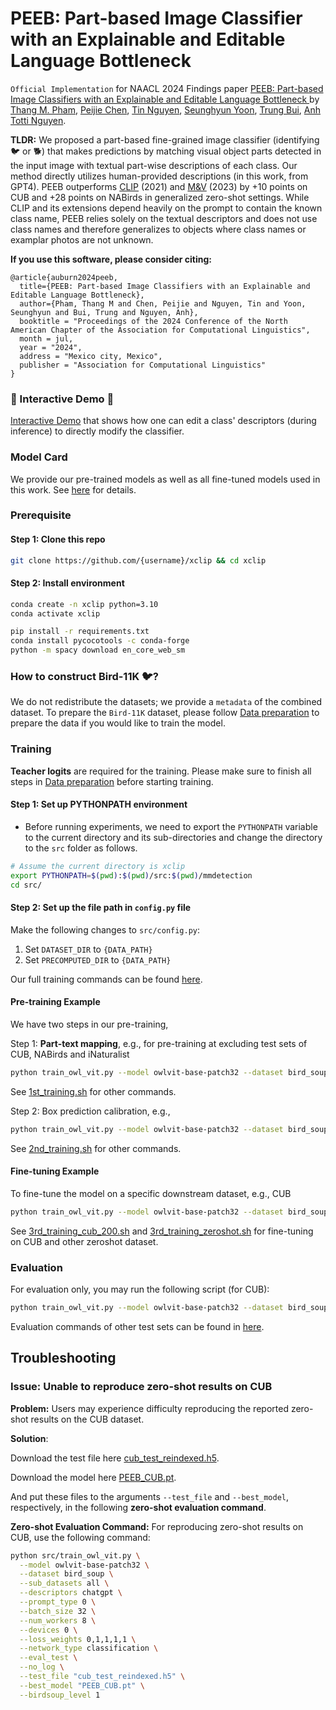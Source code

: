 # PEEB: Part-based Image Classifier with an Explainable and Editable Language Bottleneck

`Official Implementation` for NAACL 2024 Findings paper [PEEB: Part-based Image Classifiers with an Explainable and Editable Language Bottleneck
](https://arxiv.org/abs/2403.05297) by [Thang M. Pham](https://scholar.google.com/citations?user=eNrX3mYAAAAJ&hl=en), [Peijie Chen](https://chanfeechen.github.io/resume), [Tin Nguyen](https://ngthanhtin.github.io/), [Seunghyun Yoon](https://david-yoon.github.io/), [Trung Bui](https://research.adobe.com/person/trung-bui/), [Anh Totti Nguyen](https://anhnguyen.me/).

**TLDR:** We proposed a part-based fine-grained image classifier (identifying 🐦 or 🐕) that makes predictions by matching visual object parts detected in the input image with textual part-wise descriptions of each class. Our method directly utilizes human-provided descriptions (in this work, from GPT4). PEEB outperforms [CLIP](https://github.com/openai/CLIP) (2021) and [M&V](https://arxiv.org/abs/2210.07183) (2023) by +10 points on CUB and +28 points on NABirds in generalized zero-shot settings. While CLIP and its extensions depend heavily on the prompt to contain the known class name, PEEB relies solely on the textual descriptors and does not use class names and therefore generalizes to objects where class names or examplar photos are not unknown.

**If you use this software, please consider citing:**

    @article{auburn2024peeb,
      title={PEEB: Part-based Image Classifiers with an Explainable and Editable Language Bottleneck},
      author={Pham, Thang M and Chen, Peijie and Nguyen, Tin and Yoon, Seunghyun and Bui, Trung and Nguyen, Anh},
      booktitle = "Proceedings of the 2024 Conference of the North American Chapter of the Association for Computational Linguistics",
      month = jul,
      year = "2024",
      address = "Mexico city, Mexico",
      publisher = "Association for Computational Linguistics"
    }
    
### 🌟 Interactive Demo 🌟

[Interactive Demo](https://huggingface.co/spaces/XAI/PEEB) that shows how one can edit a class' descriptors (during inference) to directly modify the classifier.


### Model Card
We provide our pre-trained models as well as all fine-tuned models used in this work. See [here](./Model_card.md) for details.


### Prerequisite

#### Step 1: Clone this repo
```bash
git clone https://github.com/{username}/xclip && cd xclip
```

#### Step 2: Install environment

```bash
conda create -n xclip python=3.10
conda activate xclip

pip install -r requirements.txt
conda install pycocotools -c conda-forge
python -m spacy download en_core_web_sm
```


### How to construct Bird-11K 🐦?

We do not redistribute the datasets; we provide a ```metadata``` of the combined dataset. To prepare the `Bird-11K` dataset, please follow [Data preparation](./Data_preparation.md) to prepare the data if you would like to train the model.


### Training

**Teacher logits** are required for the training. Please make sure to finish all steps in [Data preparation](./Data_preparation.md) before starting training. 

#### Step 1: Set up PYTHONPATH environment
* Before running experiments, we need to export the `PYTHONPATH` variable to the current directory and its sub-directories and change the directory to the `src` folder as follows.
```bash
# Assume the current directory is xclip
export PYTHONPATH=$(pwd):$(pwd)/src:$(pwd)/mmdetection
cd src/
```

#### Step 2: Set up the file path in `config.py` file
Make the following changes to `src/config.py`:
1. Set `DATASET_DIR` to `{DATA_PATH}`
2. Set `PRECOMPUTED_DIR` to `{DATA_PATH}`

Our full training commands can be found [here](./scripts/).

#### Pre-training Example
We have two steps in our pre-training,

Step 1: **Part-text mapping**, e.g., for pre-training at excluding test sets of CUB, NABirds and iNaturalist
```bash
python train_owl_vit.py --model owlvit-base-patch32 --dataset bird_soup --sub_datasets all --descriptors chatgpt --prompt_type 0 --batch_size 32 --batch_size_val 50 --save_freq 1 --num_workers 8 --devices 0 --epochs 32 --lr 0.0002 --weight_decay 0.01 --project_name stage1_pretraining --loss_weights 0,0,0,0,1 --network_type contrastive --freeze_box_heads --logits_from_teacher --num_negatives_train 48 --num_negatives_val 50 --early_stopping 5 --train_file "../data/bird_11K/metadata/level_1_exclude_cub_nabirds_inat/train_keep_child_a100_reindexed.h5" --val_file "../data/bird_11K/metadata/level_1_exclude_cub_nabirds_inat/val_keep_child_a100_reindexed.h5" --test_file "../data/bird_11K/metadata/level_1_exclude_cub_nabirds_inat/test_cub_reindexed.h5" --birdsoup_level 1 --note "stage1_pretraining_BIRD-11K_test"
```
See [1st_training.sh](./scripts/1st_training.sh) for other commands.

Step 2: Box prediction calibration, e.g.,
```bash
python train_owl_vit.py --model owlvit-base-patch32 --dataset bird_soup --sub_datasets all --descriptors chatgpt --prompt_type 0 --batch_size 32 --batch_size_val 50 --save_freq 1 --num_workers 8 --devices 0 --epochs 32 --lr 0.00002 --weight_decay 0.01 --project_name stage2_pretraining --loss_weights 0,1,1,2,0 --network_type contrastive --train_box_heads_only --num_negatives_train 48 --num_negatives_val 50 --early_stopping 5 --train_file "../data/bird_11K/metadata/level_1_exclude_cub_nabirds_inat/train_keep_child_a100_reindexed.h5" --val_file "../data/bird_11K/metadata/level_1_exclude_cub_nabirds_inat/val_keep_child_a100_reindexed.h5" --test_file "../data/bird_11K/metadata/level_1_exclude_cub_nabirds_inat/test_cub_reindexed.h5" --best_model "" --birdsoup_level 1 --note "stage2_pretraining_BIRD-11K_test"
```
See [2nd_training.sh](./scripts/2nd_training.sh) for other commands.


#### Fine-tuning Example
To fine-tune the model on a specific downstream dataset, e.g., CUB
```bash
python train_owl_vit.py --model owlvit-base-patch32 --dataset bird_soup --sub_datasets all --descriptors chatgpt --prompt_type 0 --batch_size 32 --save_freq 1 --num_workers 8 --devices 0 --epochs 30 --lr 0.00002 --weight_decay 0.001 --project_name finetuning --loss_weights 0,1,1,1,1 --network_type classification --classification_loss ce_loss --early_stopping 5 --train_file "../data/bird_11K/metadata/finetuning/cub_train_reindexed.h5" --val_file "../data/bird_11K/metadata/finetuning/cub_val_reindexed.h5" --test_file "../data/bird_11K/metadata/finetuning/cub_test_reindexed.h5" --best_model "" --birdsoup_level 1 --finetuning "vision_encoder_mlp" --note "all_components_cub_200"
```
See [3rd_training_cub_200.sh](./scripts/3rd_training_cub_200.sh) and [3rd_training_zeroshot.sh](./scripts/3rd_training_zeroshot.sh) for fine-tuning on CUB and other zeroshot dataset.


### Evaluation
For evaluation only, you may run the following script (for CUB):
```bash
python train_owl_vit.py --model owlvit-base-patch32 --dataset bird_soup --sub_datasets all --descriptors chatgpt --prompt_type 0 --batch_size 32 --num_workers 8 --devices 0 --loss_weights 0,1,1,1,1 --network_type classification --eval_test --no_log --test_file "../data/bird_11K/metadata/finetuning/cub_test_reindexed.h5" --best_model "" --birdsoup_level 1
```
Evaluation commands of other test sets can be found in [here](./scripts/). 


## Troubleshooting

### Issue: Unable to reproduce zero-shot results on CUB
**Problem:** Users may experience difficulty reproducing the reported zero-shot results on the CUB dataset.

**Solution**: 

Download the test file here [cub_test_reindexed.h5](https://tigermailauburn-my.sharepoint.com/:u:/g/personal/ttn0011_auburn_edu/EbN9S7JXxy1MoRoa6ZopdJoBK1iDz3TywVQExK26XvAEsg?e=NXZRYP). 

Download the model here [PEEB_CUB.pt](https://drive.google.com/file/d/1IIGllKlCc8zgRVJiTXIB1CpbWRbwIhfU/view?pli=1).

And put these files to the arguments `--test_file` and `--best_model`, respectively, in the following **zero-shot evaluation command**.

**Zero-shot Evaluation Command:**
   For reproducing zero-shot results on CUB, use the following command:
   ```bash
   python src/train_owl_vit.py \
     --model owlvit-base-patch32 \
     --dataset bird_soup \
     --sub_datasets all \
     --descriptors chatgpt \
     --prompt_type 0 \
     --batch_size 32 \
     --num_workers 8 \
     --devices 0 \
     --loss_weights 0,1,1,1,1 \
     --network_type classification \
     --eval_test \
     --no_log \
     --test_file "cub_test_reindexed.h5" \
     --best_model "PEEB_CUB.pt" \
     --birdsoup_level 1
   ```

